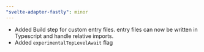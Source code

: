 ```yaml
---
"svelte-adapter-fastly": minor
---
```


- Added Build step for custom entry files. entry files can now be written in Typescript and handle relative imports.
- Added `experimentalTopLevelAwait` flag
